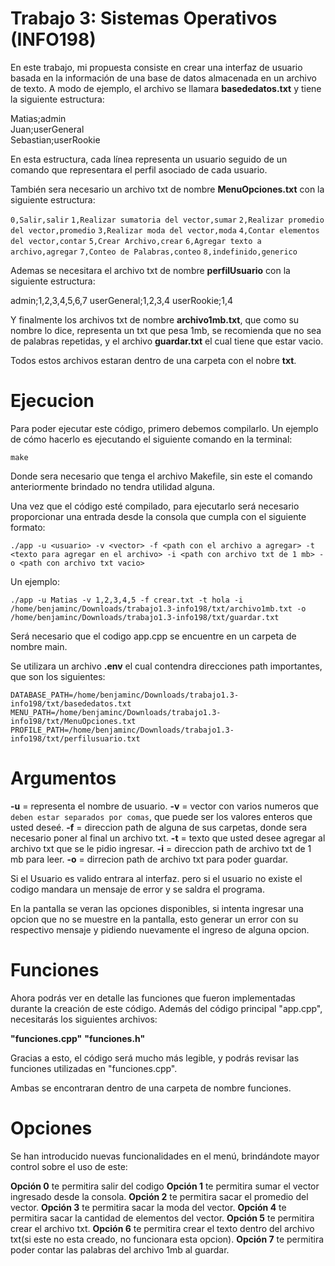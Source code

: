 # Trabajo 3: Sistemas Operativos (INFO198)

En este trabajo, mi propuesta consiste en crear una interfaz de usuario basada en la información de una base de datos almacenada en un archivo de texto. A modo de ejemplo, el archivo se llamara **basededatos.txt** y tiene la siguiente estructura:

Matias;admin  
Juan;userGeneral  
Sebastian;userRookie

En esta estructura, cada línea representa un usuario seguido de un comando que representara el perfil asociado de cada usuario.

También sera necesario un archivo txt de nombre **MenuOpciones.txt** con la siguiente estructura:

```0,Salir,salir```
```1,Realizar sumatoria del vector,sumar```
```2,Realizar promedio del vector,promedio```
```3,Realizar moda del vector,moda```
```4,Contar elementos del vector,contar```
```5,Crear Archivo,crear```
```6,Agregar texto a archivo,agregar```
```7,Conteo de Palabras,conteo```
```8,indefinido,generico```

Ademas se necesitara  el archivo txt de nombre **perfilUsuario** con la siguiente estructura:

admin;1,2,3,4,5,6,7
userGeneral;1,2,3,4
userRookie;1,4

Y finalmente los archivos txt de nombre **archivo1mb.txt**, que como su nombre lo dice, representa un txt que pesa 1mb, se recomienda que no sea de palabras repetidas, y el archivo **guardar.txt** el cual tiene que estar vacio.

Todos estos archivos estaran dentro de una carpeta con el nobre **txt**.

# Ejecucion

Para poder ejecutar este código, primero debemos compilarlo. Un ejemplo de cómo hacerlo es ejecutando el siguiente comando en la terminal:

```make```  

Donde sera necesario que tenga el archivo Makefile, sin este el comando anteriormente brindado no tendra utilidad alguna.

Una vez que el código esté compilado, para ejecutarlo será necesario proporcionar una entrada desde la consola que cumpla con el siguiente formato:

```./app -u <usuario> -v <vector> -f <path con el archivo a agregar> -t <texto para agregar en el archivo> -i <path con archivo txt de 1 mb> -o <path con archivo txt vacio>```

Un ejemplo: 

```./app -u Matias -v 1,2,3,4,5 -f crear.txt -t hola -i /home/benjaminc/Downloads/trabajo1.3-info198/txt/archivo1mb.txt -o /home/benjaminc/Downloads/trabajo1.3-info198/txt/guardar.txt```

Será necesario que el codigo app.cpp se encuentre en un carpeta de nombre main.

Se utilizara un archivo **.env** el cual contendra direcciones path importantes, que son los siguientes:

```DATABASE_PATH=/home/benjaminc/Downloads/trabajo1.3-info198/txt/basededatos.txt```
```MENU_PATH=/home/benjaminc/Downloads/trabajo1.3-info198/txt/MenuOpciones.txt```
```PROFILE_PATH=/home/benjaminc/Downloads/trabajo1.3-info198/txt/perfilusuario.txt```

# Argumentos

**-u** = representa el nombre de usuario.
**-v** = vector con varios numeros que `deben estar separados por comas`, que puede ser los valores enteros que usted deseé.
**-f** = direccion path de alguna de sus carpetas, donde sera necesario poner al final un archivo txt.
**-t** = texto que usted desee agregar al archivo txt que se le pidio ingresar.
**-i** = direccion path de archivo txt de 1 mb para leer.
**-o** = dirrecion path de archivo txt para poder guardar.

Si el Usuario es valido entrara al interfaz. pero si el usuario no existe el codigo mandara un mensaje de error y se saldra el programa.

En la pantalla se veran las opciones disponibles, si intenta ingresar una opcion que no se muestre en la pantalla, esto generar un error con su respectivo mensaje y pidiendo nuevamente el ingreso de alguna opcion.

# Funciones

Ahora podrás ver en detalle las funciones que fueron implementadas durante la creación de este código. Además del código principal "app.cpp", necesitarás los siguientes archivos:

**"funciones.cpp"**
**"funciones.h"**

Gracias a esto, el código será mucho más legible, y podrás revisar las funciones utilizadas en "funciones.cpp".

Ambas se encontraran dentro de una carpeta de nombre funciones.

# Opciones

Se han introducido nuevas funcionalidades en el menú, brindándote mayor control sobre el uso de este:

**Opción 0** te permitira salir del codigo
**Opción 1** te permitira sumar el vector ingresado desde la consola.
**Opción 2** te permitira sacar el promedio del vector.
**Opción 3** te permitira sacar la moda del vector.
**Opción 4** te permitira sacar la cantidad de elementos del vector.
**Opción 5** te permitira crear el archivo txt.
**Opción 6** te permitira crear el texto dentro del archivo txt(si este no esta creado, no funcionara esta opcion).
**Opción 7** te permitira poder contar las palabras del archivo 1mb al guardar.



